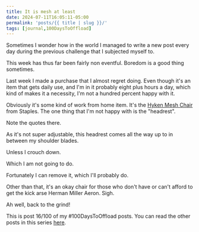 ```yaml
---
title: It is mesh at least
date: 2024-07-11T16:05:11-05:00
permalink: 'posts/{{ title | slug }}/'
tags: [journal,100DaysToOffload]
---
```

Sometimes I wonder how in the world I managed to write a new post every day during the previous challenge that I subjected myself to.

This week has thus far been fairly non eventful. Boredom is a good thing sometimes. 

Last week I made a purchase that I almost regret doing. Even though it's an item that gets daily use, and I'm in it probably eight plus hours a day, which kind of makes it a necessity, I'm not a hundred percent happy with it. 

Obviously it's some kind of work from home item. It's the [Hyken Mesh Chair](https://www.staples.com/union-scale-flexfit-hyken-ergonomic-mesh-swivel-task-chair-black-un59460/product_990119?cid=EM:ordconfrm::sku&) from Staples. The one thing that I'm not happy with is the "headrest".

Note the quotes there.

As it's not super adjustable, this headrest comes all the way up to in between my shoulder blades. 

Unless I crouch down.

Which I am not going to do. 

Fortunately I can remove it, which I'll probably do. 

Other than that, it's an okay chair for those who don't have or can't afford to get the kick arse Herman Miller Aeron. Sigh.

Ah well, back to the grind!

This is post 16/100 of my #100DaysToOffload posts. You can read the other posts in this series [here](/tags/100daystooffload).